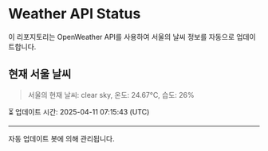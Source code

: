 
# Weather API Status

이 리포지토리는 OpenWeather API를 사용하여 서울의 날씨 정보를 자동으로 업데이트합니다.

## 현재 서울 날씨
> 서울의 현재 날씨: clear sky, 온도: 24.67°C, 습도: 26%

⏳ 업데이트 시간: 2025-04-11 07:15:43 (UTC)

---
자동 업데이트 봇에 의해 관리됩니다.
